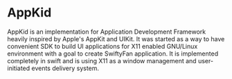 # AppKid
AppKid is an implementation for Application Development Framework heavily inspired by Apple's AppKit and UIKit. It was started as a way to have convenient SDK to build UI applications for X11 enabled GNU/Linux environment with a goal to create SwiftyFan application. 
It is implemented completely in swift and is using X11 as a window management and user-initiated events delivery system.
